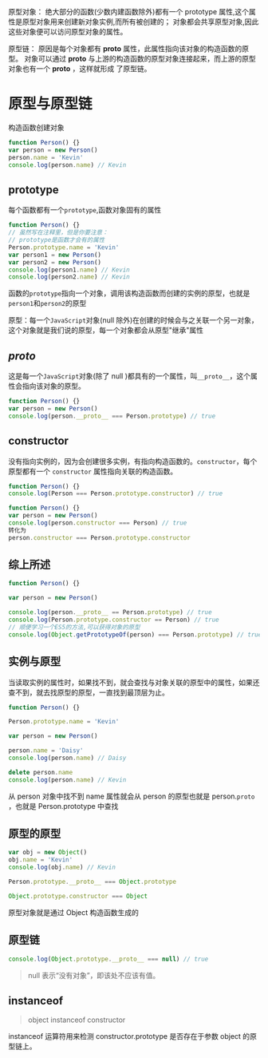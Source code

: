 原型对象：
绝⼤部分的函数(少数内建函数除外)都有⼀个 prototype 属性,这个属性是原型对象⽤来创建新对象实例,⽽所有被创建的； 对象都会共享原型对象,因此这些对象便可以访问原型对象的属性。

原型链：
原因是每个对象都有 **proto** 属性，此属性指向该对象的构造函数的原型。 对象可以通过 **proto** 与上游的构造函数的原型对象连接起来，⽽上游的原型对象也有⼀个 **proto** ，这样就形成 了原型链。

# 原型与原型链

构造函数创建对象

```javascript
function Person() {}
var person = new Person()
person.name = 'Kevin'
console.log(person.name) // Kevin
```

## prototype

每个函数都有一个`prototype`,函数对象固有的属性

```javascript
function Person() {}
// 虽然写在注释里，但是你要注意：
// prototype是函数才会有的属性
Person.prototype.name = 'Kevin'
var person1 = new Person()
var person2 = new Person()
console.log(person1.name) // Kevin
console.log(person2.name) // Kevin
```

函数的`prototype`指向一个对象，调用该构造函数而创建的实例的原型，也就是`person1`和`person2`的原型

原型：每一个`JavaScript`对象(null 除外)在创建的时候会与之关联一个另一对象，这个对象就是我们说的原型，每一个对象都会从原型"继承"属性

## _proto_

这是每一个`JavaScript`对象(除了 null )都具有的一个属性，叫`__proto__`，这个属性会指向该对象的原型。

```javascript
function Person() {}
var person = new Person()
console.log(person.__proto__ === Person.prototype) // true
```

## constructor

没有指向实例的，因为会创建很多实例，有指向构造函数的。`constructor`，每个原型都有一个 `constructor` 属性指向关联的构造函数。

```javascript
function Person() {}
console.log(Person === Person.prototype.constructor) // true
```

```javascript
function Person() {}
var person = new Person()
console.log(person.constructor === Person) // true
转化为
person.constructor === Person.prototype.constructor
```

## 综上所述

```javascript
function Person() {}

var person = new Person()

console.log(person.__proto__ == Person.prototype) // true
console.log(Person.prototype.constructor == Person) // true
// 顺便学习一个ES5的方法,可以获得对象的原型
console.log(Object.getPrototypeOf(person) === Person.prototype) // true
```

## 实例与原型

当读取实例的属性时，如果找不到，就会查找与对象关联的原型中的属性，如果还查不到，就去找原型的原型，一直找到最顶层为止。

```javascript
function Person() {}

Person.prototype.name = 'Kevin'

var person = new Person()

person.name = 'Daisy'
console.log(person.name) // Daisy

delete person.name
console.log(person.name) // Kevin
```

从 person 对象中找不到 name 属性就会从 person 的原型也就是 person.`proto` ，也就是 Person.prototype 中查找

## 原型的原型

```javascript
var obj = new Object()
obj.name = 'Kevin'
console.log(obj.name) // Kevin

Person.prototype.__proto__ === Object.prototype

Object.prototype.constructor === Object
```

原型对象就是通过 Object 构造函数生成的

## 原型链

```javascript
console.log(Object.prototype.__proto__ === null) // true
```

> null 表示“没有对象”，即该处不应该有值。

## instanceof

> object instanceof constructor

instanceof 运算符用来检测 constructor.prototype 是否存在于参数 object 的原型链上。

